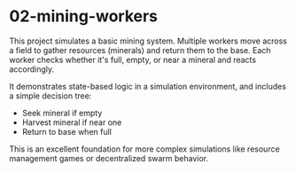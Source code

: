 # 02-mining-workers

This project simulates a basic mining system. Multiple workers move across a field to gather resources (minerals) and return them to the base. Each worker checks whether it's full, empty, or near a mineral and reacts accordingly.

It demonstrates state-based logic in a simulation environment, and includes a simple decision tree:
- Seek mineral if empty
- Harvest mineral if near one
- Return to base when full

This is an excellent foundation for more complex simulations like resource management games or decentralized swarm behavior.
